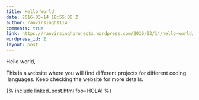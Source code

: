 ```yaml
---
title: Hello World
date: 2016-03-14 18:55:00 Z
author: ranvirsingh1114
comments: true
link: https://ranvirsinghprojects.wordpress.com/2016/03/14/hello-world/
wordpress_id: 2
layout: post
---
```


Hello world,

This is a website where you will find different projects for different coding  languages. Keep checking the website for more details.

{% include linked_post.html foo=HOLA! %}